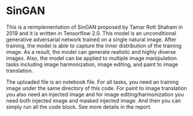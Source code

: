 # SinGAN
This is a reimplementation of SinGAN proposed by Tamar Rott Shaham in 2019 and it is written in Tensorflow 2.0.
This model is an unconditional generative adversarial network trained on a single natural image. After training, the model is able to capture the inner distribution of the training image. As a result, the model can generate realistic and highly diverse images. Also, the model can be applied to multiple image manipulation tasks including image harmonization, image editing, and paint to image translation.

The uploaded file is an notebook file. For all tasks, you need an training image under the same directory of this code. For paint to image translation you also need an injected image and for image editing/harmonization you need both injected image and masked injected image. And then you can simply run all the code block. See more details in the report.
